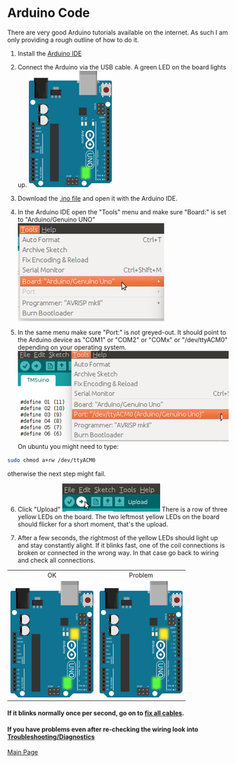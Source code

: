 
# Arduino Code

There are very good Arduino tutorials available on the internet. As such I am only providing a rough outline of how to do it.

1. Install the [Arduino IDE](https://www.arduino.org/)

2. Connect the Arduino via the USB cable. 
  A green LED on the board lights up.
  ![Green ON light on Arduino UNO board](../images/board-on.png)

3. Download the [.ino file](../TMSuino/TMSuino.ino) and open it with the Arduino IDE.

4. In the Arduino IDE open the "Tools" menu and make sure "Board:" is set to "Arduino/Genuino UNO"
  ![Tools menu](../images/ide-tools-menu-board.png)
  
5. In the same menu make sure "Port:" is not greyed-out. It should point to the Arduino device as "COM1" or "COM2" or "COMx" or "/dev/ttyACM0" depending on your operating system.
  ![Tools menu](../images/ide-tools-menu-port.png)
  On ubuntu you might need to type: 
```bash
sudo chmod a+rw /dev/ttyACM0
```
  otherwise the next step might fail.

6. Click "Upload"
  ![Upload button in Arduino IDE](../images/upload-button.png)
  There is a row of three yellow LEDs on the board. The two leftmost yellow LEDs on the board should flicker for a short moment, that's the upload.
  
7. After a few seconds, the rightmost of the yellow LEDs should light up and stay constantly alight.
  If it blinks fast, one of the coil connections is broken or connected in the wrong way.
  In that case go back to wiring and check all connections.
  
<table>
<tr><td style="text-align: center;"> OK </td><td style="text-align: center;"> Problem </td></tr>
<tr><td width="189px"><img id="OKimg" width="189px" src="../images/board-led13.png" /></td><td width="189px"><img id="ERRORimg" width="189px" src="../images/board-led13.png" /></td></tr>
</table>
  
<script type="text/javascript">

var imagelist = ["../images/board-led13.png", "../images/board-on.png"];
var img_ok = 0;
var img_err = 0;

//function blink_ok() {
//    img_ok = 1 - img_ok;
//    document.getElementById("OKimg").setAttribute("src", imagelist[img_ok]);
//}

function blink_error() {
    img_err = 1 - img_err;
    document.getElementById("ERRORimg").setAttribute("src", imagelist[img_err]);
}
//setInterval(blink_ok, 1000);
setInterval(blink_error, 100);
</script>
  
#### If it blinks normally once per second, go on to [fix all cables](../fixing/README.html).

#### If you have problems even after re-checking the wiring look into [Troubleshooting/Diagnostics](../troubleshooting/README.md)

[Main Page](../README.md)
